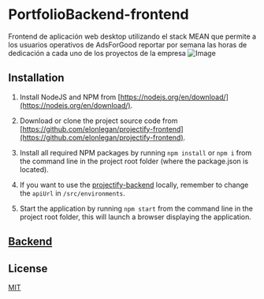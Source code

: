 # PortfolioBackend-frontend

Frontend de aplicación web desktop utilizando el stack MEAN que permite a los usuarios operativos de
AdsForGood reportar por semana las horas de dedicación a cada uno de los proyectos de la empresa
![Image](https://i.postimg.cc/bND2bJYv/mockup-model-portfolio.png)

## Installation

1. Install NodeJS and NPM from [https://nodejs.org/en/download/](https://nodejs.org/en/download/).

2. Download or clone the project source code from [https://github.com/elonlegan/projectify-frontend](https://github.com/elonlegan/projectify-frontend).

3. Install all required NPM packages by running `npm install` or `npm i` from the command line in the project root folder (where the package.json is located).

4. If you want to use the [projectify-backend](https://github.com/elonlegan/projectify-backend) locally, remember to change the `apiUrl` in `/src/environments`.

5. Start the application by running `npm start` from the command line in the project root folder, this will launch a browser displaying the application.

## [Backend](https://github.com/elonlegan/projectify-backend)

## License

[MIT](https://choosealicense.com/licenses/mit/)
